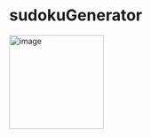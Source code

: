 # sudokuGenerator
<img width="170" alt="image" src="https://user-images.githubusercontent.com/98035180/150376742-b2ee4c31-90bd-46ec-85e6-5ff42fb10f64.png">
